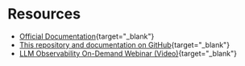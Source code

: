 # Resources

- [Official Documentation](https://dynatr.ac/3XKxKEC){target="_blank"}
- [This repository and documentation on GitHub](https://github.com/Dynatrace/obslab-llm-observability){target="_blank"}
- [LLM Observability On-Demand Webinar (Video)](https://info.dynatrace.com/apac-all-wb-ensure-ai-project-success-with-ai-observability-24973-registration.html){target="_blank"}